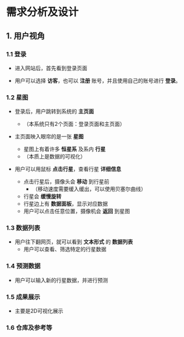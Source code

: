 # 需求分析及设计

## 1. 用户视角

### 1.1 登录

- 进入网站后，首先看到登录页面

- 用户可以选择 **访客**，也可以 **注册** 账号，并且使用自己的账号进行 **登录**。

### 1.2 星图

- 登录后，用户跳转到系统的 **主页面**
  - （本系统只有2个页面：登录页面和主页面）

- 主页面映入眼帘的是一张 **星图**
  - 星图上有着许多 **恒星系** 及系内 **行星**
  - （本质上是数据的可视化）

- 用户可以用鼠标 **点击行星**，查看行星 **详细信息**
  - 点击行星后，摄像头会 **移动** 到行星前
    - （移动速度需要缓入缓出，可以使用贝塞尔曲线）
  - 行星会 **缓慢旋转**
  - 行星边上有 **数据面板**，显示对应数据
  - 用户可以点击任意位置，摄像机会 **返回** 到星图

### 1.3 数据列表

- 用户往下翻网页，就可以看到 **文本形式** 的 **数据列表**
  - 用户可以查看、筛选特定的行星数据

### 1.4 预测数据

- 用户可以输入新的行星数据，并进行预测

### 1.5 成果展示

- 主要是2D可视化展示

### 1.6 仓库及参考等

